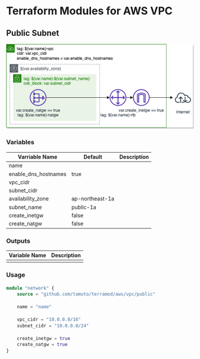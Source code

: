 # Terraform Modules for AWS VPC

## Public Subnet

![public_vpc](../_img/public_vpc.png)

### Variables

| Varriable Name       | Default         | Description |
| -------------------- | --------------- | ----------- |
| name                 |                 |             |
| enable_dns_hostnames | true            |             |
| vpc_cidr             |                 |             |
| subnet_cidr          |                 |             |
| availability_zone    | ap-northeast-1a |             |
| subnet_name          | public-1a       |             |
| create_inetgw        | false           |             |
| create_natgw         | false           |             |

### Outputs

| Variable Name | Description |
| ------------- | ----------- |
|               |             |

### Usage

```terraform
module "network" {
    source = "github.com/tamuto/terramod/aws/vpc/public"

    name = "name"

    vpc_cidr = "10.0.0.0/16"
    subnet_cidr = "10.0.0.0/24"

    create_inetgw = true
    create_natgw = true
}
```
